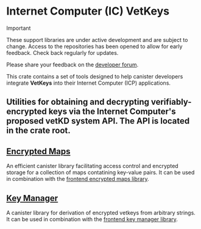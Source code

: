 # Internet Computer (IC) VetKeys

> [!IMPORTANT]
> These support libraries are under active development and are subject to change. Access to the repositories has been opened to allow for early feedback. Check back regularly for updates.
>
> Please share your feedback on the [developer forum](https://forum.dfinity.org/t/threshold-key-derivation-privacy-on-the-ic/16560/179).

This crate contains a set of tools designed to help canister developers integrate **VetKeys** into their Internet Computer (ICP) applications.

## Utilities for obtaining and decrypting verifiably-encrypted keys via the Internet Computer's proposed vetKD system API. The API is located in the crate root.

## [Encrypted Maps](./src/encrypted_maps/README.md)
An efficient canister library facilitating access control and encrypted storage for a collection of maps contatining key-value pairs. It can be used in combination with the [frontend encrypted maps library](https://github.com/dfinity/vetkd-devkit/blob/main/frontend/ic_vetkeys/src/encrypted_maps/README.md).

## [Key Manager](./src/key_manager/README.md)
A canister library for derivation of encrypted vetkeys from arbitrary strings. It can be used in combination with the [frontend key manager library](https://github.com/dfinity/vetkd-devkit/blob/main/frontend/ic_vetkeys/src/encrypted_maps/README.md).

